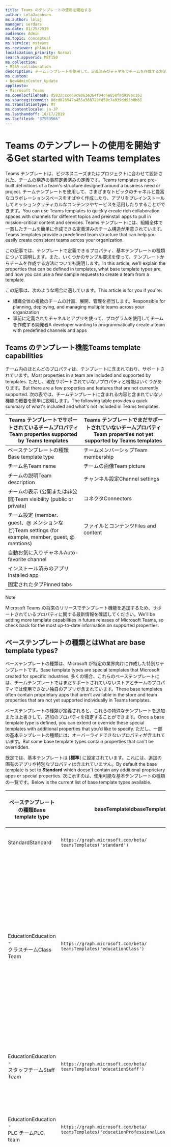 ```yaml
---
title: Teams のテンプレートの使用を開始する
author: LolaJacobsen
ms.author: lolaj
manager: serdars
ms.date: 01/25/2019
audience: Admin
ms.topic: conceptual
ms.service: msteams
ms.reviewer: phlouie
localization_priority: Normal
search.appverid: MET150
ms.collection:
- M365-collaboration
description: チームテンプレートを使用して、定義済みのチャネルでチームを作成する方法について説明します。
ms.custom:
- NewAdminCenter_Update
appliesto:
- Microsoft Teams
ms.openlocfilehash: d5832ccce69c9863e364f94c6e850f8d938ac162
ms.sourcegitcommit: 0dcd078947a455a388729fd50c7a939dd93b0b61
ms.translationtype: MT
ms.contentlocale: ja-JP
ms.lasthandoff: 10/17/2019
ms.locfileid: "37569566"
---
```

# <a name="get-started-with-teams-templates"></a><span data-ttu-id="14220-103">Teams のテンプレートの使用を開始する</span><span class="sxs-lookup"><span data-stu-id="14220-103">Get started with Teams templates</span></span> 

<span data-ttu-id="14220-104">Teams テンプレートは、ビジネスニーズまたはプロジェクトに合わせて設計された、チームの構造の事前定義済みの定義です。</span><span class="sxs-lookup"><span data-stu-id="14220-104">Teams templates are pre-built definitions of a team's structure designed around a business need or project.</span></span> <span data-ttu-id="14220-105">チームテンプレートを使用して、さまざまなトピックのチャネルと豊富なコラボレーションスペースをすばやく作成したり、アプリをプレインストールしてミッションクリティカルなコンテンツやサービスを活用したりすることができます。</span><span class="sxs-lookup"><span data-stu-id="14220-105">You can use Teams templates to quickly create rich collaboration spaces with channels for different topics and preinstall apps to pull in mission-critical content and services.</span></span> <span data-ttu-id="14220-106">Teams テンプレートには、組織全体で一貫したチームを簡単に作成できる定義済みのチーム構造が用意されています。</span><span class="sxs-lookup"><span data-stu-id="14220-106">Teams templates provide a predefined team structure that can help you easily create consistent teams across your organization.</span></span> 

<span data-ttu-id="14220-107">この記事では、テンプレートで定義できるプロパティ、基本テンプレートの種類について説明します。また、いくつかのサンプル要求を使って、テンプレートからチームを作成する方法についても説明します。</span><span class="sxs-lookup"><span data-stu-id="14220-107">In this article, we'll explain the properties that can be defined in templates, what base template types are, and how you can use a few sample requests to create a team from a template.</span></span>
 
<span data-ttu-id="14220-108">この記事は、次のような場合に適しています。</span><span class="sxs-lookup"><span data-stu-id="14220-108">This article is for you if you're:</span></span>

- <span data-ttu-id="14220-109">組織全体の複数のチームの計画、展開、管理を担当します。</span><span class="sxs-lookup"><span data-stu-id="14220-109">Responsible for planning, deploying, and managing multiple teams across your organization</span></span><br>
- <span data-ttu-id="14220-110">事前に定義されたチャネルとアプリを使って、プログラムを使用してチームを作成する開発者</span><span class="sxs-lookup"><span data-stu-id="14220-110">A developer wanting to programmatically create a team with predefined channels and apps</span></span> 

## <a name="teams-template-capabilities"></a><span data-ttu-id="14220-111">Teams のテンプレート機能</span><span class="sxs-lookup"><span data-stu-id="14220-111">Teams template capabilities</span></span>

<span data-ttu-id="14220-112">チーム内のほとんどのプロパティは、テンプレートに含まれており、サポートされています。</span><span class="sxs-lookup"><span data-stu-id="14220-112">Most properties in a team are included and supported by templates.</span></span> <span data-ttu-id="14220-113">ただし、現在サポートされていないプロパティと機能はいくつかあります。</span><span class="sxs-lookup"><span data-stu-id="14220-113">But there are a few properties and features that are not currently supported.</span></span> <span data-ttu-id="14220-114">次の表では、チームテンプレートに含まれる内容と含まれていない機能の概要を簡単に説明します。</span><span class="sxs-lookup"><span data-stu-id="14220-114">The following table provides a quick summary of what's included and what's not included in Teams templates.</span></span>

| <span data-ttu-id="14220-115">**Teams テンプレートでサポートされているチームプロパティ**</span><span class="sxs-lookup"><span data-stu-id="14220-115">**Team properties supported by Teams templates**</span></span> | <span data-ttu-id="14220-116">**Teams テンプレートでまだサポートされていないチームプロパティ**</span><span class="sxs-lookup"><span data-stu-id="14220-116">**Team properties not yet supported by Teams templates**</span></span> |
| ------------------------------------------------ | -------------------------------------------------------- |
| <span data-ttu-id="14220-117">ベーステンプレートの種類</span><span class="sxs-lookup"><span data-stu-id="14220-117">Base template type</span></span> | <span data-ttu-id="14220-118">チームメンバーシップ</span><span class="sxs-lookup"><span data-stu-id="14220-118">Team membership</span></span> |
| <span data-ttu-id="14220-119">チーム名</span><span class="sxs-lookup"><span data-stu-id="14220-119">Team name</span></span> | <span data-ttu-id="14220-120">チームの画像</span><span class="sxs-lookup"><span data-stu-id="14220-120">Team picture</span></span> |
| <span data-ttu-id="14220-121">チームの説明</span><span class="sxs-lookup"><span data-stu-id="14220-121">Team description</span></span> | <span data-ttu-id="14220-122">チャンネル設定</span><span class="sxs-lookup"><span data-stu-id="14220-122">Channel settings</span></span> |
| <span data-ttu-id="14220-123">チームの表示 (公開または非公開)</span><span class="sxs-lookup"><span data-stu-id="14220-123">Team visibility (public or private)</span></span> | <span data-ttu-id="14220-124">コネクタ</span><span class="sxs-lookup"><span data-stu-id="14220-124">Connectors</span></span> |
| <span data-ttu-id="14220-125">チーム設定 (member、guest、@ メンションなど)</span><span class="sxs-lookup"><span data-stu-id="14220-125">Team settings (for example, member, guest, @ mentions)</span></span> | <span data-ttu-id="14220-126">ファイルとコンテンツ</span><span class="sxs-lookup"><span data-stu-id="14220-126">Files and content</span></span> |
| <span data-ttu-id="14220-127">自動お気に入りチャネル</span><span class="sxs-lookup"><span data-stu-id="14220-127">Auto-favorite channel</span></span> | |
| <span data-ttu-id="14220-128">インストール済みのアプリ</span><span class="sxs-lookup"><span data-stu-id="14220-128">Installed app</span></span> | |
| <span data-ttu-id="14220-129">固定されたタブ</span><span class="sxs-lookup"><span data-stu-id="14220-129">Pinned tabs</span></span> | | 

> [!NOTE]
> <span data-ttu-id="14220-130">Microsoft Teams の将来のリリースでテンプレート機能を追加するため、サポートされているプロパティに関する最新情報を確認してください。</span><span class="sxs-lookup"><span data-stu-id="14220-130">We'll be adding more template capabilities in future releases of Microsoft Teams, so check back for the most up-to-date information on supported properties.</span></span>

## <a name="what-are-base-template-types"></a><span data-ttu-id="14220-131">ベーステンプレートの種類とは</span><span class="sxs-lookup"><span data-stu-id="14220-131">What are base template types?</span></span>

<span data-ttu-id="14220-132">ベーステンプレートの種類は、Microsoft が特定の業界向けに作成した特別なテンプレートです。</span><span class="sxs-lookup"><span data-stu-id="14220-132">Base template types are special templates that Microsoft created for specific industries.</span></span> <span data-ttu-id="14220-133">多くの場合、これらのベーステンプレートには、チームテンプレートではまだサポートされていないストアとチームのプロパティでは使用できない独自のアプリが含まれています。</span><span class="sxs-lookup"><span data-stu-id="14220-133">These base templates often contain proprietary apps that aren't available in the store and team properties that are not yet supported individually in Teams templates.</span></span>

<span data-ttu-id="14220-134">ベーステンプレートの種類が定義されると、これらの特殊なテンプレートを追加または上書きして、追加のプロパティを指定することができます。</span><span class="sxs-lookup"><span data-stu-id="14220-134">Once a base template type is defined, you can extend or override these special templates with additional properties that you'd like to specify.</span></span> <span data-ttu-id="14220-135">ただし、一部の基本テンプレートの種類には、オーバーライドできないプロパティが含まれています。</span><span class="sxs-lookup"><span data-stu-id="14220-135">But some base template types contain properties that can't be overridden.</span></span> 

<span data-ttu-id="14220-136">既定では、基本テンプレートは [**標準**] に設定されています。これには、追加の固有のアプリや特別なプロパティは含まれていません。</span><span class="sxs-lookup"><span data-stu-id="14220-136">By default the base template is set to **Standard** which doesn't contain any additional proprietary apps or special properties.</span></span> <span data-ttu-id="14220-137">次に示すのは、使用可能な基本テンプレートの種類の一覧です。</span><span class="sxs-lookup"><span data-stu-id="14220-137">Below is the current list of base template types available.</span></span>

| <span data-ttu-id="14220-138">ベーステンプレートの種類</span><span class="sxs-lookup"><span data-stu-id="14220-138">Base template type</span></span> | <span data-ttu-id="14220-139">baseTemplateId</span><span class="sxs-lookup"><span data-stu-id="14220-139">baseTemplateId</span></span> | <span data-ttu-id="14220-140">この基本テンプレートに含まれるプロパティ</span><span class="sxs-lookup"><span data-stu-id="14220-140">Properties that come with this base template</span></span> |
| ------------------ | -------------- | ----------------------------------------------------- |
| <span data-ttu-id="14220-141">Standard</span><span class="sxs-lookup"><span data-stu-id="14220-141">Standard</span></span> | `https://graph.microsoft.com/beta/`<br>`teamsTemplates('standard')` | <span data-ttu-id="14220-142">追加のアプリとプロパティはありません</span><span class="sxs-lookup"><span data-stu-id="14220-142">No additional apps and properties</span></span> |
| <span data-ttu-id="14220-143">Education</span><span class="sxs-lookup"><span data-stu-id="14220-143">Education -</span></span><br><span data-ttu-id="14220-144">クラスチーム</span><span class="sxs-lookup"><span data-stu-id="14220-144">Class Team</span></span> | `https://graph.microsoft.com/beta/`<br>`teamsTemplates('educationClass')` | <span data-ttu-id="14220-145">アプリ</span><span class="sxs-lookup"><span data-stu-id="14220-145">Apps:</span></span><ul><li><span data-ttu-id="14220-146">OneNote Class Notebook ( **[全般**] タブに固定されています)</span><span class="sxs-lookup"><span data-stu-id="14220-146">OneNote Class Notebook (pinned to the **General** tab)</span></span> </li><li><span data-ttu-id="14220-147">課題アプリ ( **[全般**] タブに固定されています)</span><span class="sxs-lookup"><span data-stu-id="14220-147">Assignments app (pinned to the **General** tab)</span></span></li></ul> <span data-ttu-id="14220-148">チームのプロパティ:</span><span class="sxs-lookup"><span data-stu-id="14220-148">Team properties:</span></span><ul><li><span data-ttu-id="14220-149">チームの表示が**HiddenMembership**に設定されている (上書きできない)</span><span class="sxs-lookup"><span data-stu-id="14220-149">Team visibility set to **HiddenMembership** (cannot be overridden)</span></span></li></ul> |
| <span data-ttu-id="14220-150">Education</span><span class="sxs-lookup"><span data-stu-id="14220-150">Education -</span></span><br><span data-ttu-id="14220-151">スタッフチーム</span><span class="sxs-lookup"><span data-stu-id="14220-151">Staff Team</span></span> | `https://graph.microsoft.com/beta/`<br>`teamsTemplates('educationStaff')` | <span data-ttu-id="14220-152">アプリ</span><span class="sxs-lookup"><span data-stu-id="14220-152">Apps:</span></span><ul><li><span data-ttu-id="14220-153">OneNote スタッフノートブック ( **[全般**] タブに固定されています)</span><span class="sxs-lookup"><span data-stu-id="14220-153">OneNote Staff Notebook (pinned to the **General** tab)</span></span></li></ul> |
|<span data-ttu-id="14220-154">Education</span><span class="sxs-lookup"><span data-stu-id="14220-154">Education -</span></span><br><span data-ttu-id="14220-155">PLC チーム</span><span class="sxs-lookup"><span data-stu-id="14220-155">PLC team</span></span> |`https://graph.microsoft.com/beta/`<br>`teamsTemplates('educationProfessionalLearningCommunity')` | <span data-ttu-id="14220-156">アプリ</span><span class="sxs-lookup"><span data-stu-id="14220-156">Apps:</span></span><ul><li><span data-ttu-id="14220-157">OneNote PLC ノートブック ( **[全般**] タブに固定されています)</span><span class="sxs-lookup"><span data-stu-id="14220-157">OneNote PLC Notebook (pinned to the **General** tab)</span></span></ul></li>|
| <span data-ttu-id="14220-158">向け</span><span class="sxs-lookup"><span data-stu-id="14220-158">Retail -</span></span><br><span data-ttu-id="14220-159">ストア</span><span class="sxs-lookup"><span data-stu-id="14220-159">Store</span></span> | `https://graph.microsoft.com/beta/`<br>`teamsTemplates('retailStore')` | <span data-ttu-id="14220-160">チャネル</span><span class="sxs-lookup"><span data-stu-id="14220-160">Channels:</span></span><ul><li><span data-ttu-id="14220-161">シフトハンド</span><span class="sxs-lookup"><span data-stu-id="14220-161">Shift handoff</span></span></li><li><span data-ttu-id="14220-162">意欲</span><span class="sxs-lookup"><span data-stu-id="14220-162">Learning</span></span></li></ul><span data-ttu-id="14220-163">チームのプロパティ</span><span class="sxs-lookup"><span data-stu-id="14220-163">Team properties</span></span><ul><li><span data-ttu-id="14220-164">チームの表示がパブリックに設定</span><span class="sxs-lookup"><span data-stu-id="14220-164">Team visibility set to Public</span></span></li></ul><span data-ttu-id="14220-165">メンバーの権限</span><span class="sxs-lookup"><span data-stu-id="14220-165">Member permissions</span></span><ul><li><span data-ttu-id="14220-166">メンバーがチャネルを作成、更新、または削除できないようにする</span><span class="sxs-lookup"><span data-stu-id="14220-166">Prevent members from creating, updating, or removing channels</span></span></li><li><span data-ttu-id="14220-167">メンバーがアプリを追加または削除できないようにする</span><span class="sxs-lookup"><span data-stu-id="14220-167">Prevent members from adding or removing apps</span></span></li><li><span data-ttu-id="14220-168">メンバーがコネクタを作成、更新、または削除できないようにする</span><span class="sxs-lookup"><span data-stu-id="14220-168">Prevent members from creating, updating, or removing connectors</span></span></li></ul> |
| <span data-ttu-id="14220-169">向け</span><span class="sxs-lookup"><span data-stu-id="14220-169">Retail -</span></span><br><span data-ttu-id="14220-170">上司との共同作業</span><span class="sxs-lookup"><span data-stu-id="14220-170">Manager collaboration</span></span> | `https://graph.microsoft.com/beta/`<br>`teamsTemplates('retailManagerCollaboration')` | <span data-ttu-id="14220-171">チャネル</span><span class="sxs-lookup"><span data-stu-id="14220-171">Channels:</span></span><ul><li><span data-ttu-id="14220-172">シフトハンド</span><span class="sxs-lookup"><span data-stu-id="14220-172">Shift handoff</span></span></li><li><span data-ttu-id="14220-173">意欲</span><span class="sxs-lookup"><span data-stu-id="14220-173">Learning</span></span></li></ul><span data-ttu-id="14220-174">チームのプロパティ:</span><span class="sxs-lookup"><span data-stu-id="14220-174">Team properties:</span></span><ul><li><span data-ttu-id="14220-175">チームの表示はプライベートに設定</span><span class="sxs-lookup"><span data-stu-id="14220-175">Team visibility set to Private</span></span></li></ul><span data-ttu-id="14220-176">メンバーの権限:</span><span class="sxs-lookup"><span data-stu-id="14220-176">Member permissions:</span></span><ul><li><span data-ttu-id="14220-177">メンバーがチャネルを作成、更新、または削除できないようにする</span><span class="sxs-lookup"><span data-stu-id="14220-177">Prevent members from creating, updating, or removing channels</span></span></li><li><span data-ttu-id="14220-178">メンバーがアプリを追加または削除できないようにする</span><span class="sxs-lookup"><span data-stu-id="14220-178">Prevent members from adding or removing apps</span></span></li><li><span data-ttu-id="14220-179">メンバーがコネクタを作成、更新、または削除できないようにする</span><span class="sxs-lookup"><span data-stu-id="14220-179">Prevent members from creating, updating, or removing connectors</span></span></li></ul>|
| <span data-ttu-id="14220-180">ヘルス</span><span class="sxs-lookup"><span data-stu-id="14220-180">Healthcare -</span></span><br><span data-ttu-id="14220-181">ワード</span><span class="sxs-lookup"><span data-stu-id="14220-181">Ward</span></span> |`https://graph.microsoft.com/beta/`<br>`teamsTemplates('healthcareWard')` |<span data-ttu-id="14220-182">チャネル</span><span class="sxs-lookup"><span data-stu-id="14220-182">Channels:</span></span> <ul><li><span data-ttu-id="14220-183">お知らせ\*</span><span class="sxs-lookup"><span data-stu-id="14220-183">Announcements\*</span></span></li><li><span data-ttu-id="14220-184">Huddles\*</span><span class="sxs-lookup"><span data-stu-id="14220-184">Huddles\*</span></span></li><li><span data-ttu-id="14220-185">切り下げ</span><span class="sxs-lookup"><span data-stu-id="14220-185">Rounds</span></span></li><li><span data-ttu-id="14220-186">割り当てる\*</span><span class="sxs-lookup"><span data-stu-id="14220-186">Staffing\*</span></span></li><li><span data-ttu-id="14220-187">トレーニング\*</span><span class="sxs-lookup"><span data-stu-id="14220-187">Training\*</span></span></li></ul><span data-ttu-id="14220-188">\*自動お気に入りチャネル</span><span class="sxs-lookup"><span data-stu-id="14220-188">\*Auto-favorited channels</span></span> |
|<span data-ttu-id="14220-189">ヘルス</span><span class="sxs-lookup"><span data-stu-id="14220-189">Healthcare -</span></span><br><span data-ttu-id="14220-190">所在</span><span class="sxs-lookup"><span data-stu-id="14220-190">Hospital</span></span> | `https://graph.microsoft.com/beta/`<br>`teamsTemplates('healthcareHospital')` |<span data-ttu-id="14220-191">チャネル</span><span class="sxs-lookup"><span data-stu-id="14220-191">Channels:</span></span><ul><li><span data-ttu-id="14220-192">お知らせ\*</span><span class="sxs-lookup"><span data-stu-id="14220-192">Announcements\*</span></span></li><li><span data-ttu-id="14220-193">コン\*</span><span class="sxs-lookup"><span data-stu-id="14220-193">Compliance\*</span></span></li><li><span data-ttu-id="14220-194">Custodial</span><span class="sxs-lookup"><span data-stu-id="14220-194">Custodial</span></span></li><li><span data-ttu-id="14220-195">人事</span><span class="sxs-lookup"><span data-stu-id="14220-195">Human Resources</span></span></li></li><li><span data-ttu-id="14220-196">薬</span><span class="sxs-lookup"><span data-stu-id="14220-196">Pharmacy</span></span></li></ul><span data-ttu-id="14220-197">\*自動お気に入りチャネル</span><span class="sxs-lookup"><span data-stu-id="14220-197">\*Auto-favorited channel</span></span>|
|||

> [!NOTE]
> <span data-ttu-id="14220-198">Microsoft Teams の将来のリリースでは、より基本的なテンプレートの種類を追加するため、サポートされているプロパティについて、最新の情報を確認してください。</span><span class="sxs-lookup"><span data-stu-id="14220-198">We'll be adding more base template types in future releases of Microsoft Teams, so check back for the most up-to-date information on supported properties.</span></span>


## <a name="related-topics"></a><span data-ttu-id="14220-199">関連項目</span><span class="sxs-lookup"><span data-stu-id="14220-199">Related topics</span></span>

- <span data-ttu-id="14220-200">[チームを作成する](https://docs.microsoft.com/graph/api/team-post?view=graph-rest-beta)(プレビュー中)</span><span class="sxs-lookup"><span data-stu-id="14220-200">[Create team](https://docs.microsoft.com/graph/api/team-post?view=graph-rest-beta) (in preview)</span></span>
- [<span data-ttu-id="14220-201">新規-チーム</span><span class="sxs-lookup"><span data-stu-id="14220-201">New-Team</span></span>](https://docs.microsoft.com/powershell/module/teams/New-Team?view=teams-ps)
- [<span data-ttu-id="14220-202">Microsoft Teams の管理者トレーニング</span><span class="sxs-lookup"><span data-stu-id="14220-202">Admin training for Microsoft Teams</span></span>](itadmin-readiness.md)
- [<span data-ttu-id="14220-203">小売店向けテンプレートでTeamsを始めましょう</span><span class="sxs-lookup"><span data-stu-id="14220-203">Get started with Retail Teams templates</span></span>](get-started-with-retail-teams-templates.md)
- [<span data-ttu-id="14220-204">医療関係組織向けテンプレートでTeamsを始めましょう</span><span class="sxs-lookup"><span data-stu-id="14220-204">Get started with Teams templates for Healthcare organizations</span></span>](expand-teams-across-your-org/healthcare/healthcare-templates.md)
